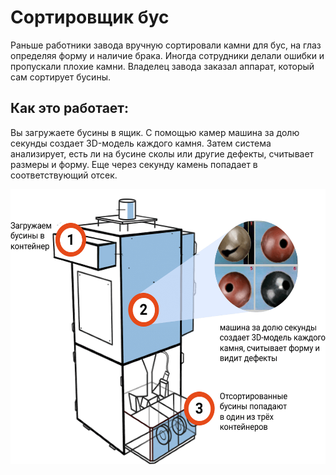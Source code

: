 # Сортировщик бус
Раньше работники завода вручную сортировали камни для бус, на глаз определяя форму и наличие брака. Иногда сотрудники делали ошибки и пропускали плохие камни. Владелец завода заказал аппарат, который сам сортирует бусины.

## Как это работает:
Вы загружаете бусины в ящик. С помощью камер машина за долю секунды создает 3D-модель каждого камня. Затем система анализирует, есть ли на бусине сколы или другие дефекты, считывает размеры и форму. Еще через секунду камень попадает в соответствующий отсек.

<img src="./blueprint.png" alt="Принцип работы" width="506" height="440"/>
